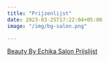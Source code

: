 ```yaml
---
title: "Prijzenlijst"
date: 2023-03-25T17:22:04+05:00
image: "/img/bg-salon.png"

---
```


<a href="https://online.flippingbook.com/view/9269773/" class="fbo-embed" data-fbo-id="7cd5f3ebd9" data-fbo-ratio="3:2" data-fbo-lightbox="yes" data-fbo-width="100%" data-fbo-height="auto" data-fbo-version="1" style="max-width: 100%;">Beauty By Echika Salon Prijslijst</a>
